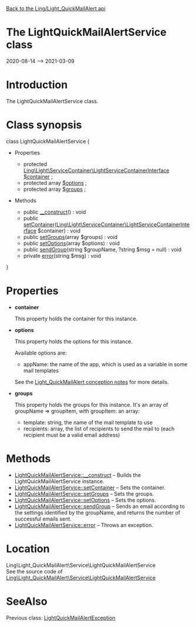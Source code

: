 [Back to the Ling/Light_QuickMailAlert api](https://github.com/lingtalfi/Light_QuickMailAlert/blob/master/doc/api/Ling/Light_QuickMailAlert.md)



The LightQuickMailAlertService class
================
2020-08-14 --> 2021-03-09






Introduction
============

The LightQuickMailAlertService class.



Class synopsis
==============


class <span class="pl-k">LightQuickMailAlertService</span>  {

- Properties
    - protected [Ling\Light\ServiceContainer\LightServiceContainerInterface](https://github.com/lingtalfi/Light/blob/master/doc/api/Ling/Light/ServiceContainer/LightServiceContainerInterface.md) [$container](#property-container) ;
    - protected array [$options](#property-options) ;
    - protected array [$groups](#property-groups) ;

- Methods
    - public [__construct](https://github.com/lingtalfi/Light_QuickMailAlert/blob/master/doc/api/Ling/Light_QuickMailAlert/Service/LightQuickMailAlertService/__construct.md)() : void
    - public [setContainer](https://github.com/lingtalfi/Light_QuickMailAlert/blob/master/doc/api/Ling/Light_QuickMailAlert/Service/LightQuickMailAlertService/setContainer.md)([Ling\Light\ServiceContainer\LightServiceContainerInterface](https://github.com/lingtalfi/Light/blob/master/doc/api/Ling/Light/ServiceContainer/LightServiceContainerInterface.md) $container) : void
    - public [setGroups](https://github.com/lingtalfi/Light_QuickMailAlert/blob/master/doc/api/Ling/Light_QuickMailAlert/Service/LightQuickMailAlertService/setGroups.md)(array $groups) : void
    - public [setOptions](https://github.com/lingtalfi/Light_QuickMailAlert/blob/master/doc/api/Ling/Light_QuickMailAlert/Service/LightQuickMailAlertService/setOptions.md)(array $options) : void
    - public [sendGroup](https://github.com/lingtalfi/Light_QuickMailAlert/blob/master/doc/api/Ling/Light_QuickMailAlert/Service/LightQuickMailAlertService/sendGroup.md)(string $groupName, ?string $msg = null) : void
    - private [error](https://github.com/lingtalfi/Light_QuickMailAlert/blob/master/doc/api/Ling/Light_QuickMailAlert/Service/LightQuickMailAlertService/error.md)(string $msg) : void

}




Properties
=============

- <span id="property-container"><b>container</b></span>

    This property holds the container for this instance.
    
    

- <span id="property-options"><b>options</b></span>

    This property holds the options for this instance.
    
    Available options are:
    - appName: the name of the app, which is used as a variable in some mail templates
    
    
    See the [Light_QuickMailAlert conception notes](https://github.com/lingtalfi/Light_QuickMailAlert/blob/master/doc/pages/conception-notes.md) for more details.
    
    

- <span id="property-groups"><b>groups</b></span>

    This property holds the groups for this instance.
    It's an array of groupName => groupItem,
    with groupItem: an array:
    - template: string, the name of the mail template to use
    - recipients: array, the list of recipients to send the mail to (each recipient must be a valid email address)
    
    



Methods
==============

- [LightQuickMailAlertService::__construct](https://github.com/lingtalfi/Light_QuickMailAlert/blob/master/doc/api/Ling/Light_QuickMailAlert/Service/LightQuickMailAlertService/__construct.md) &ndash; Builds the LightQuickMailAlertService instance.
- [LightQuickMailAlertService::setContainer](https://github.com/lingtalfi/Light_QuickMailAlert/blob/master/doc/api/Ling/Light_QuickMailAlert/Service/LightQuickMailAlertService/setContainer.md) &ndash; Sets the container.
- [LightQuickMailAlertService::setGroups](https://github.com/lingtalfi/Light_QuickMailAlert/blob/master/doc/api/Ling/Light_QuickMailAlert/Service/LightQuickMailAlertService/setGroups.md) &ndash; Sets the groups.
- [LightQuickMailAlertService::setOptions](https://github.com/lingtalfi/Light_QuickMailAlert/blob/master/doc/api/Ling/Light_QuickMailAlert/Service/LightQuickMailAlertService/setOptions.md) &ndash; Sets the options.
- [LightQuickMailAlertService::sendGroup](https://github.com/lingtalfi/Light_QuickMailAlert/blob/master/doc/api/Ling/Light_QuickMailAlert/Service/LightQuickMailAlertService/sendGroup.md) &ndash; Sends an email according to the settings identified by the groupName, and returns the number of successful emails sent.
- [LightQuickMailAlertService::error](https://github.com/lingtalfi/Light_QuickMailAlert/blob/master/doc/api/Ling/Light_QuickMailAlert/Service/LightQuickMailAlertService/error.md) &ndash; Throws an exception.





Location
=============
Ling\Light_QuickMailAlert\Service\LightQuickMailAlertService<br>
See the source code of [Ling\Light_QuickMailAlert\Service\LightQuickMailAlertService](https://github.com/lingtalfi/Light_QuickMailAlert/blob/master/Service/LightQuickMailAlertService.php)



SeeAlso
==============
Previous class: [LightQuickMailAlertException](https://github.com/lingtalfi/Light_QuickMailAlert/blob/master/doc/api/Ling/Light_QuickMailAlert/Exception/LightQuickMailAlertException.md)<br>
